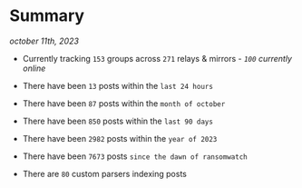 
# Summary
_october 11th, 2023_

- Currently tracking `153` groups across `271` relays & mirrors - _`100` currently online_

- There have been `13` posts within the `last 24 hours`

- There have been `87` posts within the `month of october`

- There have been `850` posts within the `last 90 days`

- There have been `2982` posts within the `year of 2023`

- There have been `7673` posts `since the dawn of ransomwatch`

- There are `80` custom parsers indexing posts
